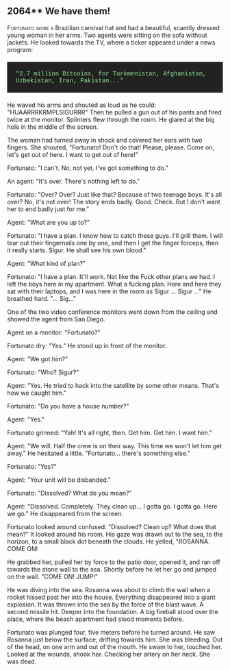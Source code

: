 
## **2064**** We have them!

<span style="font-variant:small-caps;">Fortunato wore a </span> Brazilian carnival hat and had a beautiful, scantily dressed young woman in her arms.
Two agents were sitting on the sofa without jackets.
He looked towards the TV, where a ticker appeared under a news program:

<div style="background-color: #222; color: lightgreen; padding: 20px; margin: 20px 0; font-family: 'Courier New'">
"2.7 million Bitcoins, for Turkmenistan, Afghanistan, Uzbekistan,
Iran, Pakistan..."
</div>
He waved his arms and shouted as loud as he could: "HUAARRRKRMPLSIGURRR"
Then he pulled a gun out of his pants and fired twice at the monitor.
Splinters flew through the room.
He glared at the big hole in the middle of the screen.

The woman had turned away in shock and covered her ears with two fingers.
She shouted, "Fortunato!
Don't do that!
Please, please.
Come on, let's get out of here.
I want to get out of here!"

Fortunato: "I can't.
No, not yet.
I've got something to do."

An agent: "It's over.
There's nothing left to do."

Fortunato: "Over?
Over?
Just like that?
Because of two teenage boys.
It's all over?
No, it's not over!
The story ends badly.
Good.
Check.
But I don't want her to end badly just for me."

Agent: "What are you up to?"

Fortunato: "I have a plan.
I know how to catch these guys.
I'll grill them.
I will tear out their fingernails one by one, and then I get the finger forceps, then it really starts.
Sigur.
He shall see his own blood."

Agent: "What kind of plan?"

Fortunato: "I have a plan.
It'll work.
Not like the Fuck other plans we had.
I left the boys here in my apartment.
What a fucking plan.
Here and here they sat with their laptops, and I was here in the room as Sigur ... Sigur ..."
He breathed hard.
"...
Sig..."

One of the two video conference monitors went down from the ceiling and showed the agent from San Diego.

Agent on a monitor: "Fortunato?"

Fortunato dry: "Yes."
He stood up in front of the monitor.

Agent: "We got him?"

Fortunato: "Who?
Sigur?"

Agent: "Yes.
He tried to hack into the satellite by some other means.
That's how we caught him."

Fortunato: "Do you have a house number?"

Agent: "Yes."

Fortunato grinned: "Yah!
It's all right, then.
Get him. Get him.
I want him."

Agent: "We will.
Half the crew is on their way.
This time we won't let him get away."
He hesitated a little.
"Fortunato... there's something else."

Fortunato: "Yes?"

Agent: "Your unit will be disbanded."

Fortunato: "Dissolved?
What do you mean?"

Agent: "Dissolved.
Completely.
They clean up...
I gotta go. I gotta go.
Here we go."
He disappeared from the screen.

Fortunato looked around confused: "Dissolved?
Clean up?
What does that mean?"
It looked around his room.
His gaze was drawn out to the sea, to the horizon, to a small black dot beneath the clouds.
He yelled, "ROSANNA. COME ON!

He grabbed her, pulled her by force to the patio door, opened it, and ran off towards the stone wall to the sea.
Shortly before he let her go and jumped on the wall.
"COME ON! JUMP!"

He was diving into the sea.
Rosanna was about to climb the wall when a rocket hissed past her into the house.
Everything disappeared into a giant explosion.
It was thrown into the sea by the force of the blast wave.
A second missile hit.
Deeper into the foundation.
A big fireball stood over the place, where the beach apartment had stood moments before.

Fortunato was plunged four, five meters before he turned around.
He saw Rosanna just below the surface, drifting towards him.
She was bleeding.
Out of the head, on one arm and out of the mouth.
He swam to her, touched her.
Looked at the wounds, shook her.
Checking her artery on her neck.
She was dead.


